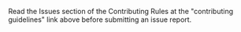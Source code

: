 Read the Issues section of the Contributing Rules at the "contributing guidelines" link above before submitting an issue report.
